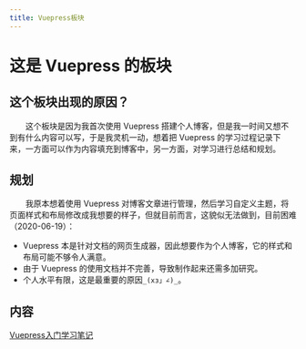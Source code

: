 ```yaml
---
title: Vuepress板块
---
```


# 这是 Vuepress 的板块

## 这个板块出现的原因？
&emsp;&emsp;这个板块是因为我首次使用 Vuepress 搭建个人博客，但是我一时间又想不到有什么内容可以写，于是我灵机一动，想着把 Vuepress 的学习过程记录下来，一方面可以作为内容填充到博客中，另一方面，对学习进行总结和规划。

## 规划
&emsp;&emsp;我原本想着使用 Vuepress 对博客文章进行管理，然后学习自定义主题，将页面样式和布局修改成我想要的样子，但就目前而言，这貌似无法做到，目前困难（2020-06-19）：
* Vuepress 本是针对文档的网页生成器，因此想要作为个人博客，它的样式和布局可能不够令人满意。
* 由于 Vuepress 的使用文档并不完善，导致制作起来还需多加研究。
* 个人水平有限，这是最重要的原因```_(xз」∠)_```。

## 内容
[Vuepress入门学习笔记](./Vuepress入门学习笔记)
